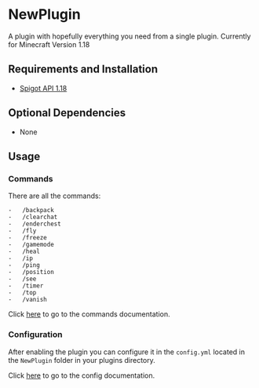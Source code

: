 # NewPlugin

A plugin with hopefully everything you need from a single plugin. Currently for Minecraft Version 1.18

## Requirements and Installation

-   [Spigot API 1.18](https://hub.spigotmc.org/javadocs/spigot/)

## Optional Dependencies

-   None

## Usage

### Commands

There are all the commands:

    -   /backpack
    -   /clearchat
    -   /enderchest
    -   /fly
    -   /freeze
    -   /gamemode
    -   /heal
    -   /ip
    -   /ping
    -   /position
    -   /see
    -   /timer
    -   /top
    -   /vanish

Click [here](/docs/commands.md) to go to the commands documentation.

### Configuration

After enabling the plugin you can configure it in the `config.yml` located in the `NewPlugin` folder in your plugins directory.

Click [here](/docs/config.md) to go to the config documentation.
